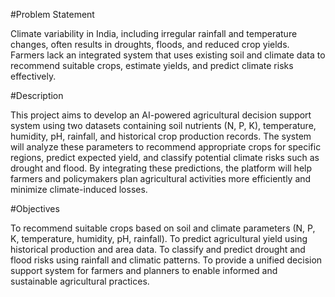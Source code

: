 #Problem Statement

Climate variability in India, including irregular rainfall and temperature changes, often results in droughts, floods, and reduced crop yields. Farmers lack an integrated system that uses existing soil and climate data to recommend suitable crops, estimate yields, and predict climate risks effectively.

#Description

This project aims to develop an AI-powered agricultural decision support system using two datasets containing soil nutrients (N, P, K), temperature, humidity, pH, rainfall, and historical crop production records. The system will analyze these parameters to recommend appropriate crops for specific regions, predict expected yield, and classify potential climate risks such as drought and flood. By integrating these predictions, the platform will help farmers and policymakers plan agricultural activities more efficiently and minimize climate-induced losses.

#Objectives

To recommend suitable crops based on soil and climate parameters (N, P, K, temperature, humidity, pH, rainfall).
To predict agricultural yield using historical production and area data.
To classify and predict drought and flood risks using rainfall and climatic patterns.
To provide a unified decision support system for farmers and planners to enable informed and sustainable agricultural practices.
